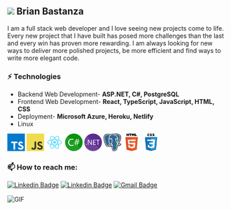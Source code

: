 ## <img src="https://icons.iconarchive.com/icons/limav/flat-gradient-social/512/Github-icon.png" width="30px" height="auto" /> Brian Bastanza

I am a full stack web developer and I love seeing new projects come to life. Every new project that I have built has posed more challenges than the last and every win has proven more rewarding. I am always looking for new ways to deliver more polished projects, be more efficient and find ways to write more elegant code.


### ⚡ Technologies

- Backend Web Development- **ASP.NET, C#, PostgreSQL**
- Frontend Web Development- **React, TypeScript, JavaScript, HTML, CSS**
- Deployment- **Microsoft Azure, Heroku, Netlify**
- Linux


<code><img height="40"
src="https://raw.githubusercontent.com/github/explore/80688e429a7d4ef2fca1e82350fe8e3517d3494d/topics/typescript/typescript.png"></code>
<code><img height="40" src="https://raw.githubusercontent.com/github/explore/80688e429a7d4ef2fca1e82350fe8e3517d3494d/topics/javascript/javascript.png"></code>
<code><img height="40" src="https://raw.githubusercontent.com/github/explore/80688e429a7d4ef2fca1e82350fe8e3517d3494d/topics/react/react.png"></code>
<code><img height="40"
src="https://raw.githubusercontent.com/github/explore/80688e429a7d4ef2fca1e82350fe8e3517d3494d/topics/csharp/csharp.png"></code>
<code><img height="40"
src="https://raw.githubusercontent.com/github/explore/80688e429a7d4ef2fca1e82350fe8e3517d3494d/topics/dotnet/dotnet.png"></code>
<code><img height="40"
src="https://raw.githubusercontent.com/github/explore/80688e429a7d4ef2fca1e82350fe8e3517d3494d/topics/postgresql/postgresql.png"></code>
<code><img height="40"
src="https://raw.githubusercontent.com/github/explore/80688e429a7d4ef2fca1e82350fe8e3517d3494d/topics/html/html.png"></code>
<code><img height="40"
src="https://raw.githubusercontent.com/github/explore/80688e429a7d4ef2fca1e82350fe8e3517d3494d/topics/css/css.png"></code>

###  📫 How to reach me:

[![Linkedin
Badge](https://img.shields.io/badge/LinkedIn-blue)](https://www.linkedin.com/in/bbastanza/)
[![Linkedin
Badge](https://img.shields.io/badge/Portfolio-orange)](https://www.brianbastanza.me/)
[![Gmail
Badge](https://img.shields.io/badge/Gmail-c14438?style=flat-square&logo=Gmail&logoColor=white&link=mailto:b.bastanza@gmail.com)](mailto:b.bastanza@gmail.com)

<img align="center" width="300px" height="auto" alt="GIF" src="https://cdn.dribbble.com/users/1152224/screenshots/3259548/legalario-dribbble.gif" />
